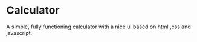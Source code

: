 # Calculator
A simple, fully functioning calculator with a nice ui based on html ,css and javascript.
